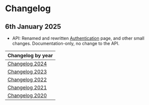 # Changelog

## 6th January 2025
* API: Renamed and rewritten [Authentication](../booking-engine-api/guidelines/authentication.md) page, and other small changes. Documentation-only, no change to the API.

| Changelog by year |
| :-- |
| [Changelog 2024](changelog2024.md) |
| [Changelog 2023](changelog2023.md) |
| [Changelog 2022](changelog2022.md) |
| [Changelog 2021](changelog2021.md) |
| [Changelog 2020](changelog2020.md) |
